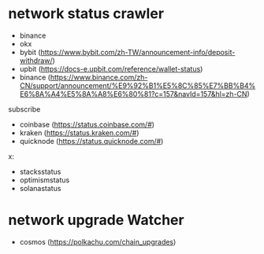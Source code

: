 # network status crawler

* binance
* okx
* bybit (https://www.bybit.com/zh-TW/announcement-info/deposit-withdraw/)
* upbit (https://docs-e.upbit.com/reference/wallet-status)
* binance (https://www.binance.com/zh-CN/support/announcement/%E9%92%B1%E5%8C%85%E7%BB%B4%E6%8A%A4%E5%8A%A8%E6%80%81?c=157&navId=157&hl=zh-CN)

subscribe

* coinbase (https://status.coinbase.com/#)
* kraken (https://status.kraken.com/#)
* quicknode (https://status.quicknode.com/#)

x:

* stacksstatus
* optimismstatus
* solanastatus

# network upgrade Watcher

* cosmos (https://polkachu.com/chain_upgrades)